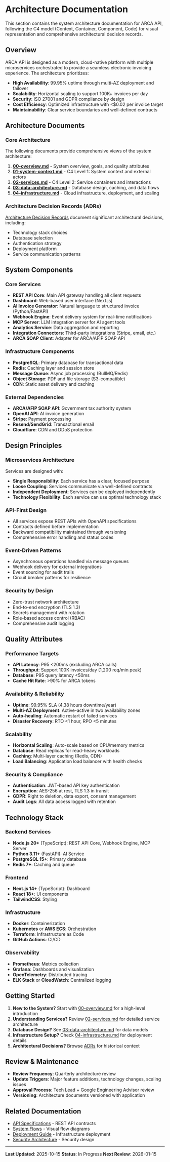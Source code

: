 # Architecture Documentation

This section contains the system architecture documentation for ARCA API, following the C4 model (Context, Container, Component, Code) for visual representation and comprehensive architectural decision records.

## Overview

ARCA API is designed as a modern, cloud-native platform with multiple microservices orchestrated to provide a seamless electronic invoicing experience. The architecture prioritizes:

- **High Availability**: 99.95% uptime through multi-AZ deployment and failover
- **Scalability**: Horizontal scaling to support 100K+ invoices per day
- **Security**: ISO 27001 and GDPR compliance by design
- **Cost Efficiency**: Optimized infrastructure with <$0.02 per invoice target
- **Maintainability**: Clear service boundaries and well-defined contracts

## Architecture Documents

### Core Architecture

The following documents provide comprehensive views of the system architecture:

1. **[00-overview.md](./00-overview.md)** - System overview, goals, and quality attributes
2. **[01-system-context.md](./01-system-context.md)** - C4 Level 1: System context and external actors
3. **[02-services.md](./02-services.md)** - C4 Level 2: Service containers and interactions
4. **[03-data-architecture.md](./03-data-architecture.md)** - Database design, caching, and data flows
5. **[04-infrastructure.md](./04-infrastructure.md)** - Cloud infrastructure, deployment, and scaling

### Architecture Decision Records (ADRs)

[Architecture Decision Records](./adrs/README.md) document significant architectural decisions, including:

- Technology stack choices
- Database selection
- Authentication strategy
- Deployment platform
- Service communication patterns

## System Components

### Core Services

- **REST API Core**: Main API gateway handling all client requests
- **Dashboard**: Web-based user interface (Next.js)
- **AI Invoice Generator**: Natural language to structured invoice (Python/FastAPI)
- **Webhook Engine**: Event delivery system for real-time notifications
- **MCP Server**: LLM integration server for AI agent tools
- **Analytics Service**: Data aggregation and reporting
- **Integration Connectors**: Third-party integrations (Stripe, email, etc.)
- **ARCA SOAP Client**: Adapter for ARCA/AFIP SOAP API

### Infrastructure Components

- **PostgreSQL**: Primary database for transactional data
- **Redis**: Caching layer and session store
- **Message Queue**: Async job processing (BullMQ/Redis)
- **Object Storage**: PDF and file storage (S3-compatible)
- **CDN**: Static asset delivery and caching

### External Dependencies

- **ARCA/AFIP SOAP API**: Government tax authority system
- **OpenAI API**: AI invoice generation
- **Stripe**: Payment processing
- **Resend/SendGrid**: Transactional email
- **Cloudflare**: CDN and DDoS protection

## Design Principles

### Microservices Architecture

Services are designed with:

- **Single Responsibility**: Each service has a clear, focused purpose
- **Loose Coupling**: Services communicate via well-defined contracts
- **Independent Deployment**: Services can be deployed independently
- **Technology Flexibility**: Each service can use optimal technology stack

### API-First Design

- All services expose REST APIs with OpenAPI specifications
- Contracts defined before implementation
- Backward compatibility maintained through versioning
- Comprehensive error handling and status codes

### Event-Driven Patterns

- Asynchronous operations handled via message queues
- Webhook delivery for external integrations
- Event sourcing for audit trails
- Circuit breaker patterns for resilience

### Security by Design

- Zero-trust network architecture
- End-to-end encryption (TLS 1.3)
- Secrets management with rotation
- Role-based access control (RBAC)
- Comprehensive audit logging

## Quality Attributes

### Performance Targets

- **API Latency**: P95 <200ms (excluding ARCA calls)
- **Throughput**: Support 100K invoices/day (1,200 req/min peak)
- **Database**: P95 query latency <50ms
- **Cache Hit Rate**: >90% for ARCA tokens

### Availability & Reliability

- **Uptime**: 99.95% SLA (4.38 hours downtime/year)
- **Multi-AZ Deployment**: Active-active in two availability zones
- **Auto-healing**: Automatic restart of failed services
- **Disaster Recovery**: RTO <1 hour, RPO <5 minutes

### Scalability

- **Horizontal Scaling**: Auto-scale based on CPU/memory metrics
- **Database**: Read replicas for read-heavy workloads
- **Caching**: Multi-layer caching (Redis, CDN)
- **Load Balancing**: Application load balancer with health checks

### Security & Compliance

- **Authentication**: JWT-based API key authentication
- **Encryption**: AES-256 at rest, TLS 1.3 in transit
- **GDPR**: Right to deletion, data export, consent management
- **Audit Logs**: All data access logged with retention

## Technology Stack

### Backend Services

- **Node.js 20+** (TypeScript): REST API Core, Webhook Engine, MCP Server
- **Python 3.11+** (FastAPI): AI Service
- **PostgreSQL 15+**: Primary database
- **Redis 7+**: Caching and queue

### Frontend

- **Next.js 14+** (TypeScript): Dashboard
- **React 18+**: UI components
- **TailwindCSS**: Styling

### Infrastructure

- **Docker**: Containerization
- **Kubernetes** or **AWS ECS**: Orchestration
- **Terraform**: Infrastructure as Code
- **GitHub Actions**: CI/CD

### Observability

- **Prometheus**: Metrics collection
- **Grafana**: Dashboards and visualization
- **OpenTelemetry**: Distributed tracing
- **ELK Stack** or **CloudWatch**: Centralized logging

## Getting Started

1. **New to the System?** Start with [00-overview.md](./00-overview.md) for a high-level introduction
2. **Understanding Services?** Review [02-services.md](./02-services.md) for detailed service architecture
3. **Database Design?** See [03-data-architecture.md](./03-data-architecture.md) for data models
4. **Infrastructure Setup?** Check [04-infrastructure.md](./04-infrastructure.md) for deployment details
5. **Architectural Decisions?** Browse [ADRs](./adrs/README.md) for historical context

## Review & Maintenance

- **Review Frequency**: Quarterly architecture review
- **Update Triggers**: Major feature additions, technology changes, scaling issues
- **Approval Process**: Tech Lead + Google Engineering Advisor review
- **Versioning**: Architecture documents versioned with application

## Related Documentation

- [API Specifications](../specifications/api/README.md) - REST API contracts
- [System Flows](../flows/README.md) - Visual flow diagrams
- [Deployment Guide](../operations/README.md) - Infrastructure deployment
- [Security Architecture](../security/README.md) - Security design

---

**Last Updated**: 2025-10-15
**Status**: In Progress
**Next Review**: 2026-01-15
